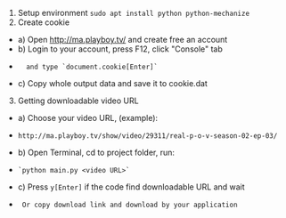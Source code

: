1. Setup environment
	`sudo apt install python python-mechanize`
2. Create cookie
-	a) Open http://ma.playboy.tv/ and create free an account
-	b) Login to your account, press F12, click "Console" tab
-	    and type `document.cookie[Enter]`
-	c) Copy whole output data and save it to cookie.dat
3. Getting downloadable video URL
-	a) Choose your video URL, (example):
-	  http://ma.playboy.tv/show/video/29311/real-p-o-v-season-02-ep-03/
-	b) Open Terminal, cd to project folder, run:
-	  `python main.py <video URL>`
-	c) Press `y[Enter]` if the code find downloadable URL and wait
-	   Or copy download link and download by your application